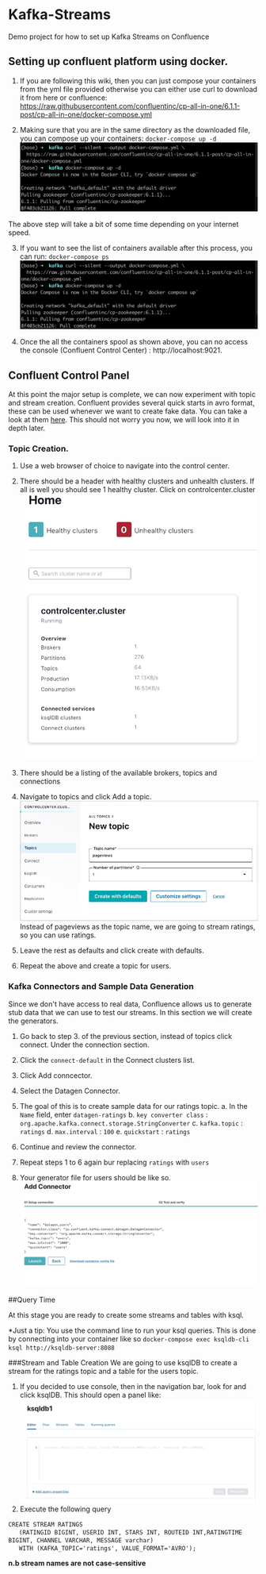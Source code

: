 # Kafka-Streams
Demo project for how to set up Kafka Streams on Confluence

## Setting up confluent platform using docker.

1. If you are following this wiki, then you can just compose your containers from the yml file provided otherwise you can either use curl to download it from here or confluence: https://raw.githubusercontent.com/confluentinc/cp-all-in-one/6.1.1-post/cp-all-in-one/docker-compose.yml

2. Making sure that you are in the same directory as the downloaded file, you can compose up your containers:
`docker-compose up -d`
![](compose.png)

The above step will take a bit of some time depending on your internet speed.

3. If you want to see the list of containers available after this process, you can run:
`docker-compose ps`
![](compose.png)

4. Once the all the containers spool as shown above, you can no access the console (Confluent Control Center) :
http://localhost:9021. 

## Confluent Control Panel

At this point the major setup is complete, we can now experiment with topic and stream creation. Confluent provides several quick starts in avro format, these can be used whenever we want to create fake data. You can take a look at them [here](https://github.com/confluentinc/kafka-connect-datagen/tree/master/src/main/resources). This should not worry you now, we will look into it in depth later.

### Topic Creation.

1. Use a web browser of choice to navigate into the control center.
2. There should be a header with healthy clusters and unhealth clusters. If all is well you should see 1 healthy cluster. Click on controlcenter.cluster
![](cc.png)

3. There should be a listing of the available brokers, topics and connections

4. Navigate to topics and click Add a topic.
![](newtopic.png)
Instead of pageviews as the topic name, we are going to stream ratings, so you can use ratings.

5. Leave the rest as defaults and click create with defaults.

6. Repeat the above and create a topic for users.

### Kafka Connectors and Sample Data Generation

Since we don't have access to real data, Confluence allows us to generate stub data that we can use to test our streams. In this section we will create the generators.

1. Go back to step 3. of the previous section, instead of topics click connect. Under the connection section.
2. Click the `connect-default` in the Connect clusters list.
3. Click Add conncector.
4. Select the Datagen Connector.
5. The goal of this is to create sample data for our ratings topic. 
    a. In the `Name` field, enter `datagen-ratings`
    b. `key converter class` : `org.apache.kafka.connect.storage.StringConverter`
    c. `kafka.topic` : `ratings`
    d. `max.interval` : `100`
    e. `quickstart` : `ratings`

6. Continue and review the connector.
7. Repeat steps 1 to 6 again bur replacing `ratings` with `users`
8. Your generator file for users should be like so.
![](user_gen.png)

##Query Time

At this stage you are ready to create some streams and tables with ksql.

*Just a tip: You use the command line to run your ksql queries. This is done by connecting into your container like so `docker-compose exec ksqldb-cli ksql http://ksqldb-server:8088`

###Stream and Table Creation
We are going to use ksqlDB to create a stream for the ratings topic and a table for the users topic.

1. If you decided to use console, then in the navigation bar, look for and click ksqlDB. This should open a panel like:
![](ksql.png)
2. Execute the following query
```
CREATE STREAM RATINGS
   (RATINGID BIGINT, USERID INT, STARS INT, ROUTEID INT,RATINGTIME BIGINT, CHANNEL VARCHAR, MESSAGE varchar)
   WITH (KAFKA_TOPIC='ratings', VALUE_FORMAT='AVRO');
```
   **n.b stream names are not case-sensitive**  
